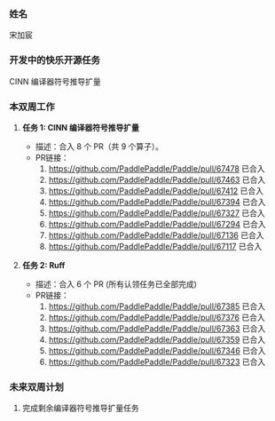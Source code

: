 ### 姓名

宋加宸

### 开发中的快乐开源任务

CINN 编译器符号推导扩量

### 本双周工作

1. **任务 1: CINN 编译器符号推导扩量**

   - 描述：合入 8 个 PR（共 9 个算子）。
   - PR链接：
      1. https://github.com/PaddlePaddle/Paddle/pull/67478 已合入
      2. https://github.com/PaddlePaddle/Paddle/pull/67463 已合入
      3. https://github.com/PaddlePaddle/Paddle/pull/67412 已合入
      4. https://github.com/PaddlePaddle/Paddle/pull/67394 已合入
      5. https://github.com/PaddlePaddle/Paddle/pull/67327 已合入
      6. https://github.com/PaddlePaddle/Paddle/pull/67294 已合入
      7. https://github.com/PaddlePaddle/Paddle/pull/67136 已合入
      8. https://github.com/PaddlePaddle/Paddle/pull/67117 已合入
   
2. **任务 2: Ruff**

    - 描述：合入 6 个 PR (所有认领任务已全部完成)
    - PR链接：
      1. https://github.com/PaddlePaddle/Paddle/pull/67385 已合入
      2. https://github.com/PaddlePaddle/Paddle/pull/67376 已合入
      3. https://github.com/PaddlePaddle/Paddle/pull/67363 已合入
      4. https://github.com/PaddlePaddle/Paddle/pull/67359 已合入
      5. https://github.com/PaddlePaddle/Paddle/pull/67346 已合入
      6. https://github.com/PaddlePaddle/Paddle/pull/67323 已合入

### 未来双周计划

1. 完成剩余编译器符号推导扩量任务